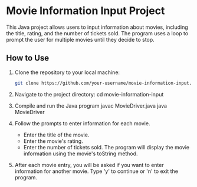 # Movie Information Input Project

This Java project allows users to input information about movies, including the title, rating, and the number of tickets sold. The program uses a loop to prompt the user for multiple movies until they decide to stop.

## How to Use

1. Clone the repository to your local machine:

   ```bash
   git clone https://github.com/your-username/movie-information-input.git
   
2. Navigate to the project directory:
    cd movie-information-input
   
4. Compile and run the Java program
   javac MovieDriver.java
   java MovieDriver

5. Follow the prompts to enter information for each movie.
   - Enter the title of the movie.
   - Enter the movie's rating.
   - Enter the number of tickets sold.
The program will display the movie information using the movie's toString method.

6. After each movie entry, you will be asked if you want to enter information for another movie. Type 'y' to continue or 'n' to exit the program.

